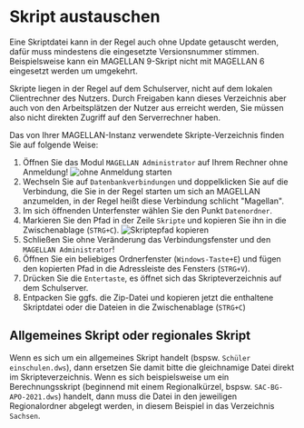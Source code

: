 # Skript austauschen

[1]:/assets/images/admin.ohne.anmeldung.png "ohne Anmeldung starten"
[2]:/assets/images/skriptepfad.png "Skriptepfad kopieren"

Eine Skriptdatei kann in der Regel auch ohne Update getauscht werden, dafür muss mindestens die eingesetzte Versionsnummer stimmen. Beispielsweise kann ein MAGELLAN 9-Skript nicht mit MAGELLAN 6 eingesetzt werden um umgekehrt.

Skripte liegen in der Regel auf dem Schulserver, nicht auf dem lokalen Clientrechner des Nutzers. Durch Freigaben kann dieses Verzeichnis aber auch von den Arbeitsplätzen der Nutzer aus erreicht werden, Sie müssen also nicht direkten Zugriff auf den Serverrechner haben.

Das von Ihrer MAGELLAN-Instanz verwendete Skripte-Verzeichnis finden Sie auf folgende Weise:

1. Öffnen Sie das Modul `MAGELLAN Administrator` auf Ihrem Rechner ohne Anmeldung!
![ohne Anmeldung starten][1]
2. Wechseln Sie auf `Datenbankverbindungen` und doppelklicken Sie auf die Verbindung, die Sie in der Regel starten um sich an MAGELLAN anzumelden, in der Regel heißt diese Verbindung schlicht "Magellan".
3. Im sich öffnenden Unterfenster wählen Sie den Punkt `Datenordner`.
4. Markieren Sie den Pfad in der Zeile `Skripte` und kopieren Sie ihn in die Zwischenablage (`STRG+C`).
![Skriptepfad kopieren][2]
5. Schließen Sie ohne Veränderung das Verbindungsfenster und den `MAGELLAN Administrator`!
6. Öffnen Sie ein beliebiges Ordnerfenster (`Windows-Taste+E`) und fügen den kopierten Pfad in die Adressleiste des Fensters (`STRG+V`).
7. Drücken Sie die `Entertaste`, es öffnet sich das Skripteverzeichnis auf dem Schulserver.
8. Entpacken Sie ggfs. die Zip-Datei und kopieren jetzt die enthaltene Skriptdatei oder die Dateien in die Zwischenablage (`STRG+C`)

## Allgemeines Skript oder regionales Skript

Wenn es sich um ein allgemeines Skript handelt (bspsw. `Schüler einschulen.dws`), dann ersetzen Sie damit bitte die gleichnamige Datei direkt im Skripteverzeichnis. 
Wenn es sich beispielsweise um ein Berechnungsskript (beginnend mit einem Regionalkürzel, bspsw. `SAC-BG-APO-2021.dws`) handelt, dann muss die Datei in den jeweiligen Regionalordner abgelegt werden, in diesem Beispiel in das Verzeichnis `Sachsen`.
